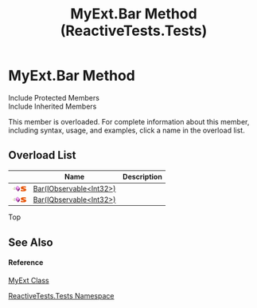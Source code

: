 ﻿---
title: MyExt.Bar Method  (ReactiveTests.Tests)
TOCTitle: Bar Method
ms:assetid: Overload:ReactiveTests.Tests.MyExt.Bar
ms:mtpsurl: https://msdn.microsoft.com/en-us/library/reactivetests.tests.myext.bar(v=VS.103)
ms:contentKeyID: 36619439
ms.date: 06/28/2011
mtps_version: v=VS.103
f1_keywords:
- ReactiveTests.Tests.MyExt.Bar
dev_langs:
- CSharp
- JScript
- VB
- FSharp
---

# MyExt.Bar Method

Include Protected Members  
Include Inherited Members  

This member is overloaded. For complete information about this member, including syntax, usage, and examples, click a name in the overload list.

## Overload List

<table>
<thead>
<tr class="header">
<th> </th>
<th>Name</th>
<th>Description</th>
</tr>
</thead>
<tbody>
<tr class="odd">
<td><img src="images\Hh303103.pubmethod(en-us,VS.103).gif" title="Public method" alt="Public method" /><img src="images\Hh244319.static(en-us,VS.103).gif" title="Static member" alt="Static member" /></td>
<td><a href="https://msdn.microsoft.com/en-us/library/m:reactivetests.tests.myext.bar(system.iobservable%7bsystem.int32%7d)(v=VS.103)">Bar(IObservable&lt;Int32&gt;)</a></td>
<td></td>
</tr>
<tr class="even">
<td><img src="images\Hh303103.pubmethod(en-us,VS.103).gif" title="Public method" alt="Public method" /><img src="images\Hh244319.static(en-us,VS.103).gif" title="Static member" alt="Static member" /></td>
<td><a href="https://msdn.microsoft.com/en-us/library/m:reactivetests.tests.myext.bar(system.reactive.linq.iqbservable%7bsystem.int32%7d)(v=VS.103)">Bar(IQbservable&lt;Int32&gt;)</a></td>
<td></td>
</tr>
</tbody>
</table>

Top

## See Also

#### Reference

[MyExt Class](hh315236\(v=vs.103\).md)

[ReactiveTests.Tests Namespace](hh289046\(v=vs.103\).md)


